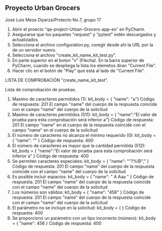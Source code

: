 ## Proyecto Urban Grocers 

José Luis Meza Diyarza/Protecto No.7, grupo 17

1. Abrir el proecto "qa-project-Urban-Grocers-app-es" en PyCharm.
2. Asegurarse que los paquetes "request" y "pytest" estén descargados y actualizados.
3. Selecciona el archivo configuration.py, coregir desde ahí la URL por la de un servidor nuevo. 
4. Selecciona el archivo "create_kit_name_kit_test.py".
5. En parte superior en el boton "v" (Flecha). En la barra superior de PyCharm, cuando se despliega la lista los elemetos diran "Current File".
6. Hacer clic en el botón de "Play" que está al lado de "Current File".

   

LISTA DE COMPROBACIÓN "create_name_kit_test".

Lista de comprobación de pruebas.
1. Maximo de caracteres permitidos (1): kit_body = { "name": "a"} Código de respuesta: 201 El campo "name" del cuerpo de la respuesta coincide con el campo "name" del cuerpo de la solicitud
2. Maximo de caracteres permitidos (511): kit_body = { "name":"El valor de prueba para esta comprobación será inferior a"} Código de respuesta: 201 El campo "name" en el cuerpo de la respuesta coincide con el campo "name" en el cuerpo de la solicitud
3. El número de caracteres no alcanza el mínimo requerido (0): kit_body = { "name": "" } Código de respuesta: 400
4. El número de caracteres es mayor que la cantidad permitida (512): kit_body = { "name":"El valor de prueba para esta comprobación será inferior a” } Código de respuesta: 400 
5. Se permiten caracteres especiales: kit_body = { "name": ""?%@"," } Código de respuesta: 201 El campo "name" del cuerpo de la respuesta coincide con el campo "name" del cuerpo de la solicitud 
6. Es posible incluir espacios: kit_body = { "name": " A Aaa " } Código de respuesta: 201 El campo "name" del cuerpo de la respuesta coincide con el campo "name" del cuerpo de la solicitud
7. Los números son válidos: kit_body = { "name": "456" } Código de respuesta: 201 El campo "name" del cuerpo de la respuesta coincide con el campo "name" del cuerpo de la solicitud 
8. El parámetro no se incluye en la solicitud: kit_body = { } Código de respuesta: 400 
9. Se proporcionó un parámetro con un tipo incorrecto (número): kit_body = { "name": 456 } Código de respuesta: 400 

